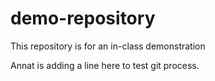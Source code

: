 # demo-repository
This repository is for an in-class demonstration

Annat is adding a line here to test git process.
